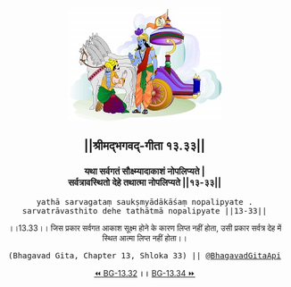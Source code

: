 <center><img src="../../asset/BG.png" alt="#API #bhagavadgitaapi #slok #nodejs #js #api #gitaapi #krishna #hinduism #vedic #ISKCON #shreemadbhagavadgita #technology"/>
<h2>||श्रीमद्‍भगवद्‍-गीता १३.३३||</h2>
<h3>यथा सर्वगतं सौक्ष्म्यादाकाशं नोपलिप्यते |<br/>सर्वत्रावस्थितो देहे तथात्मा नोपलिप्यते ||१३-३३||</h3>
<pre>yathā sarvagataṃ saukṣmyādākāśaṃ nopalipyate .<br/>sarvatrāvasthito dehe tathātmā nopalipyate ||13-33||</pre>
<p>।।13.33।। जिस प्रकार सर्वगत आकाश सूक्ष्म होने के कारण लिप्त नहीं होता, उसी प्रकार सर्वत्र देह में स्थित आत्मा लिप्त नहीं होता।।</p>
<pre>(Bhagavad Gita, Chapter 13, Shloka 33) || <a href="https://twitter.com/bhagavadgitaapi">@BhagavadGitaApi</a></pre><a href="../../13/32">⏪  BG-13.32</a><b>        ।।        </b><a href="../../13/34">BG-13.34  ⏩</a></center></center>
